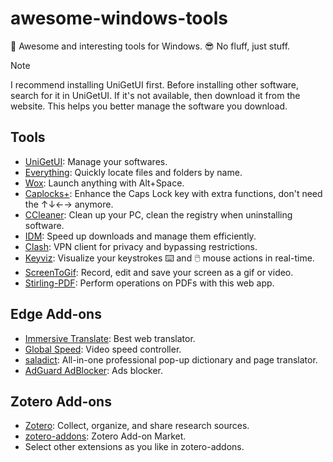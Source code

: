 # awesome-windows-tools

🔧 Awesome and interesting tools for Windows. 
😎 No fluff, just stuff.

> [!Note]
> I recommend installing UniGetUI first. Before installing other software, search for it in UniGetUI. If it's not available, then download it from the website. This helps you better manage the software you download.


## Tools

- [UniGetUI](https://github.com/marticliment/UniGetUI): Manage your softwares.
- [Everything](https://www.voidtools.com/en-us/): Quickly locate files and folders by name.
- [Wox](https://github.com/Wox-launcher/Wox): Launch anything with Alt+Space.
- [Caplocks+](https://capslox.com/capslock-plus/en.html): Enhance the Caps Lock key with extra functions, don't need the ↑↓←→ anymore.
- [CCleaner](https://www.ccleaner.com/ccleaner): Clean up your PC, clean the registry when uninstalling software.
- [IDM](https://www.internetdownloadmanager.com/): Speed up downloads and manage them efficiently.
- [Clash](https://github.com/clashdownload/Clash): VPN client for privacy and bypassing restrictions.
- [Keyviz](https://mularahul.github.io/keyviz/): Visualize your keystrokes ⌨️ and 🖱️ mouse actions in real-time.
- [ScreenToGif](https://github.com/NickeManarin/ScreenToGif): Record, edit and save your screen as a gif or video.
- [Stirling-PDF](https://github.com/Stirling-Tools/Stirling-PDF): Perform operations on PDFs with this web app.

## Edge Add-ons

- [Immersive Translate](https://microsoftedge.microsoft.com/addons/detail/immersive-translate-tra/amkbmndfnliijdhojkpoglbnaaahippg): Best web translator.
- [Global Speed](https://microsoftedge.microsoft.com/addons/detail/global-speed/mjhlabbcmjflkpjknnicihkfnmbdfced): Video speed controller.
- [saladict](https://saladict.crimx.com/): All-in-one professional pop-up dictionary and page translator.
- [AdGuard AdBlocker](https://microsoftedge.microsoft.com/addons/detail/adguard-adblocker/pdffkfellgipmhklpdmokmckkkfcopbh): Ads blocker.

## Zotero Add-ons
- [Zotero](https://www.zotero.org/): Collect, organize, and share research sources.
- [zotero-addons](https://github.com/syt2/zotero-addons): Zotero Add-on Market.
- Select other extensions as you like in zotero-addons.
